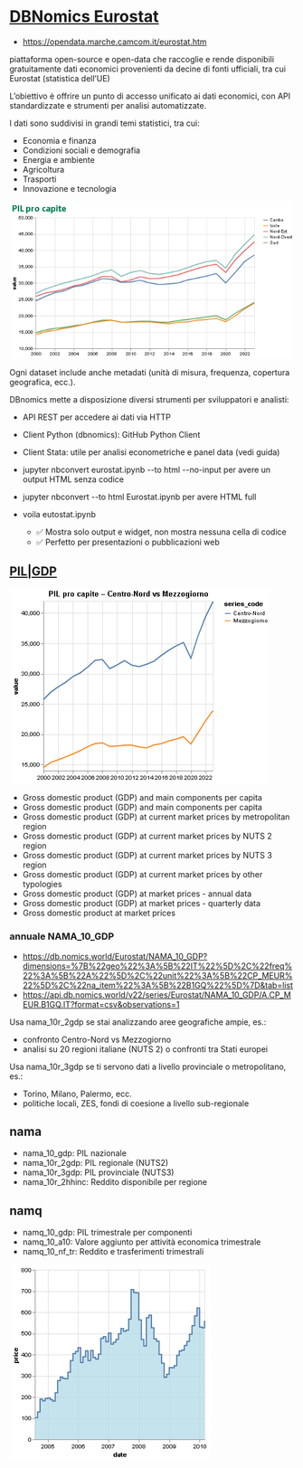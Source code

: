 # [DBNomics Eurostat](https://db.nomics.world/Eurostat)

- https://opendata.marche.camcom.it/eurostat.htm

piattaforma open-source e open-data che raccoglie e rende disponibili gratuitamente dati economici provenienti da decine di fonti ufficiali, tra cui Eurostat (statistica dell’UE)

L’obiettivo è offrire un punto di accesso unificato ai dati economici, con API standardizzate e strumenti per analisi automatizzate.

I dati sono suddivisi in grandi temi statistici, tra cui:

- Economia e finanza
- Condizioni sociali e demografia
- Energia e ambiente
- Agricoltura
- Trasporti
- Innovazione e tecnologia

![](./docs/01.png)

Ogni dataset include anche metadati (unità di misura, frequenza, copertura geografica, ecc.).

DBnomics mette a disposizione diversi strumenti per sviluppatori e analisti:

- API REST per accedere ai dati via HTTP
- Client Python (dbnomics): GitHub Python Client
- Client Stata: utile per analisi econometriche e panel data (vedi guida)

- jupyter nbconvert eurostat.ipynb --to html --no-input per avere un output HTML senza codice
- jupyter nbconvert --to html Eurostat.ipynb per avere HTML full
- voila eutostat.ipynb 
    - ✅ Mostra solo output e widget, non mostra nessuna cella di codice
    - ✅ Perfetto per presentazioni o pubblicazioni web

 ## [PIL|GDP](https://db.nomics.world/Eurostat/NAMQ_10_GDP?tab=list)

![](./docs/02.png)

- Gross domestic product (GDP) and main components per capita
- Gross domestic product (GDP) and main components per capita
- Gross domestic product (GDP) at current market prices by metropolitan region
- Gross domestic product (GDP) at current market prices by NUTS 2 region
- Gross domestic product (GDP) at current market prices by NUTS 3 region
- Gross domestic product (GDP) at current market prices by other typologies
- Gross domestic product (GDP) at market prices - annual data
- Gross domestic product (GDP) at market prices - quarterly data
- Gross domestic product at market prices

### annuale NAMA_10_GDP
- https://db.nomics.world/Eurostat/NAMA_10_GDP?dimensions=%7B%22geo%22%3A%5B%22IT%22%5D%2C%22freq%22%3A%5B%22A%22%5D%2C%22unit%22%3A%5B%22CP_MEUR%22%5D%2C%22na_item%22%3A%5B%22B1GQ%22%5D%7D&tab=list
- https://api.db.nomics.world/v22/series/Eurostat/NAMA_10_GDP/A.CP_MEUR.B1GQ.IT?format=csv&observations=1

Usa nama_10r_2gdp se stai analizzando aree geografiche ampie, es.:
- confronto Centro-Nord vs Mezzogiorno
- analisi su 20 regioni italiane (NUTS 2) o confronti tra Stati europei

Usa nama_10r_3gdp se ti servono dati a livello provinciale o metropolitano, es.:
- Torino, Milano, Palermo, ecc.
- politiche locali, ZES, fondi di coesione a livello sub-regionale

## nama

- nama_10_gdp: PIL nazionale
- nama_10r_2gdp: PIL regionale (NUTS2)
- nama_10r_3gdp: PIL provinciale (NUTS3)
- nama_10r_2hhinc: Reddito disponibile per regione

## namq
- namq_10_gdp: PIL trimestrale per componenti
- namq_10_a10: Valore aggiunto per attività economica trimestrale
- namq_10_nf_tr: Reddito e trasferimenti trimestrali

![](./docs/03.png)
